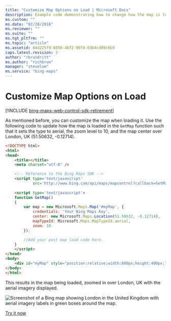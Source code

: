 ```yaml
---
title: "Customize Map Options on Load | Microsoft Docs"
description: Example code demonstrating how to change how the map is loaded in the GetMap function, setting the type to aerial, zoom level to 10, then centers the map over London, UK.
ms.custom: ""
ms.date: "02/28/2018"
ms.reviewer: ""
ms.suite: ""
ms.tgt_pltfrm: ""
ms.topic: "article"
ms.assetid: 04d225f9-8850-4bf2-90f8-03b4cd09c6b9
caps.latest.revision: 3
author: "rbrundritt"
ms.author: "richbrun"
manager: "stevelom"
ms.service: "bing-maps"
---
```


# Customize Map Options on Load

[!INCLUDE [bing-maps-web-control-sdk-retirement](../../../includes/bing-maps-web-control-sdk-retirement.md)]

As mentioned before, you can customize the map when loading it. Use the following code to update how the map is loaded in the `GetMap` function such that it sets the type to aerial, the zoom level to 10, and the map center over London, UK (51.50632, -0.12714).

```html
<!DOCTYPE html>
<html>
<head>
    <title></title>
    <meta charset="utf-8" />

    <!-- Reference to the Bing Maps SDK -->
    <script type='text/javascript'
            src='http://www.bing.com/api/maps/mapcontrol?callback=GetMap' async defer></script>
    
    <script type='text/javascript'>
    function GetMap()
    {
        var map = new Microsoft.Maps.Map('#myMap', {
            credentials: 'Your Bing Maps Key',
            center: new Microsoft.Maps.Location(51.50632, -0.12714),
            mapTypeId: Microsoft.Maps.MapTypeId.aerial,
            zoom: 10
        });

        //Add your post map load code here.
    }
    </script>
</head>
<body>
    <div id="myMap" style="position:relative;width:600px;height:400px;"></div>
</body>
</html>
```

This results in the map being loaded, zoomed in over London, UK with the aerial imagery displayed.

![Screenshot of a Bing map showing London in the United Kingdom with aerial imagery labels in green boxes around the map.](../../media/bmv8-mapoptionsonload.png)

[Try it now](https://www.bing.com/api/maps/sdk/mapcontrol/isdk#loadMapWithOptions+JS)